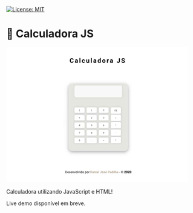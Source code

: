 [![License: MIT](https://img.shields.io/badge/License-MIT-yellow.svg)](https://opensource.org/licenses/MIT)

# :ledger: Calculadora JS

![](giphy.gif)


Calculadora utilizando JavaScript e HTML!

Live demo disponível em breve.
